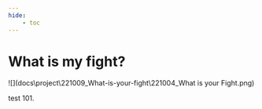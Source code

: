 ```yaml
---
hide:
    - toc
---
```


# What is my fight?

![](docs\project\221009_What-is-your-fight\221004_What is your Fight.png)

test 101.
